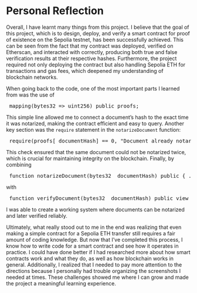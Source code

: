 # Personal Reflection

Overall, I have learnt many things from this project. I believe that the goal of this project, which is to design, deploy, and verify a smart contract for proof of existence on the Sepolia testnet, has been successfully achieved. This can be seen from the fact that my contract was deployed, verified on Etherscan, and interacted with correctly, producing both true and false verification results at their respective hashes. Furthermore, the project required not only deploying the contract but also handling Sepolia ETH for transactions and gas fees, which deepened my understanding of blockchain networks.

When going back to the code, one of the most important parts I learned from was the use of

<pre markdown="1"> mapping(bytes32 => uint256) public proofs;  </pre>

This simple line allowed me to connect a document’s hash to the exact time it was notarized, making the contract efficient and easy to query. Another key section was the `require` statement in the `notarizeDocument` function:

<pre markdown="1"> require(proofs[_documentHash] == 0, "Document already notarized."); </pre>

This check ensured that the same document could not be notarized twice, which is crucial for maintaining integrity on the blockchain. Finally, by combining

<pre markdown="1"> function notarizeDocument(bytes32 _documentHash) public { ... } </pre>

with

<pre markdown="1"> function verifyDocument(bytes32 _documentHash) public view returns (bool) { ... } </pre>

I was able to create a working system where documents can be notarized and later verified reliably.

Ultimately, what really stood out to me in the end was realizing that even making a simple contract for a Sepolia ETH transfer still requires a fair amount of coding knowledge.  But now that I've completed this process, I know how to write code for a smart contract and see how it operates in practice.  I could have done better if I had researched more about how smart contracts work and what they do, as well as how blockchain works in general.  Additionally, I realized that I needed to pay more attention to the directions because I personally had trouble organizing the screenshots I needed at times. These challenges showed me where I can grow and made the project a meaningful learning experience.
